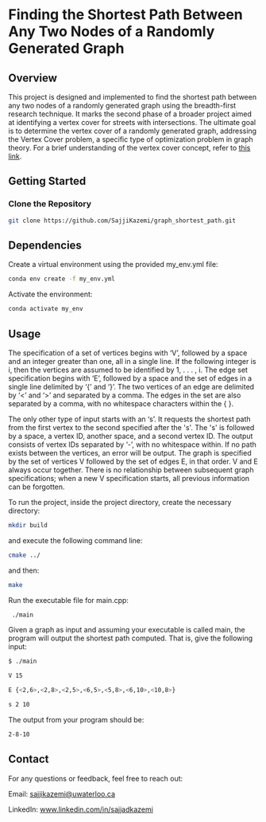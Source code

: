 # Finding the Shortest Path Between Any Two Nodes of a Randomly Generated Graph

## Overview

This project is designed and implemented to find the shortest path between any two nodes of a randomly generated graph using the breadth-first research technique. It marks the second phase of a broader project aimed at identifying a vertex cover for streets with intersections. The ultimate goal is to determine the vertex cover of a randomly generated graph, addressing the Vertex Cover problem, a specific type of optimization problem in graph theory. For a brief understanding of the vertex cover concept, refer to [this link](https://en.wikipedia.org/wiki/Vertex_cover#:~:text=In%20graph%20theory%2C%20a%20vertex,every%20edge%20of%20the%20graph).

## Getting Started

### Clone the Repository

```bash
git clone https://github.com/SajjiKazemi/graph_shortest_path.git
```

## Dependencies
Create a virtual environment using the provided my_env.yml file:

```bash
conda env create -f my_env.yml
```
Activate the environment:

```bash
conda activate my_env
```

## Usage

The specification of a set of vertices begins with ‘V’, followed by a space and an integer greater than one, all in a single line. If the following integer is i, then the vertices are assumed to be identified by 1, . . . , i. The edge set specification begins with ‘E’, followed by a space and the set of edges in a single line delimited by ‘{’ and ‘}’. The two vertices of an edge are delimited by ‘<’ and ‘>’ and separated by a comma. The edges in the set are also separated by a comma, with no whitespace characters within the { }.

The only other type of input starts with an ‘s’. It requests the shortest path from the first vertex to the second specified after the 's'. The 's' is followed by a space, a vertex ID, another space, and a second vertex ID. The output consists of vertex IDs separated by ‘-’, with no whitespace within. If no path exists between the vertices, an error will be output. The graph is specified by the set of vertices V followed by the set of edges E, in that order. V and E always occur together. There is no relationship between subsequent graph specifications; when a new V specification starts, all previous information can be forgotten.

To run the project, inside the project directory, create the necessary directory:

```bash
mkdir build
```

and execute the following command line:

```bash
cmake ../
```

and then:

```bash
make
```

Run the executable file for main.cpp:


```bash
 ./main
```

Given a graph as input and assuming your executable is called main, the program will output the shortest path computed. That is, give the following input:

```bash
$ ./main

V 15

E {<2,6>,<2,8>,<2,5>,<6,5>,<5,8>,<6,10>,<10,8>}

s 2 10
```

The output from your program should be:

```bash
2-8-10
```

## Contact
For any questions or feedback, feel free to reach out:

Email: sajjikazemi@uwaterloo.ca

LinkedIn: www.linkedin.com/in/sajjadkazemi

